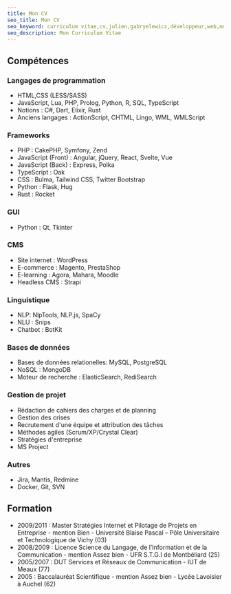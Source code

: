 ```yaml
---
title: Mon CV
seo_title: Mon CV
seo_keyword: curriculum vitae,cv,julien,gabryelewicz,développeur,web,mobile,linguistique
seo_description: Mon Curriculum Vitae
---
```


## Compétences

<div class="mb-4">
    <div class="p-4">
        <h3>Langages de programmation</h3>
        <div class="text-justify">
            <ul>
                <li>HTML,CSS (LESS/SASS)</li>
                <li> JavaScript, Lua, PHP, Prolog, Python, R, SQL, TypeScript</li>
                <li>Notions : C#, Dart, Elixir, Rust</li>
                <li>Anciens langages : ActionScript, CHTML, Lingo, WML, WMLScript</li>
            </ul>
        </div>
    </div>
    <div class="p-4">
        <h3>Frameworks</h3>
        <div class="text-justify">
            <ul>
                <li>PHP : CakePHP, Symfony, Zend</li>
                <li>JavaScript (Front) : Angular, jQuery, React, Svelte, Vue</li>
                <li>JavaScript (Back) : Express, Polka</li>
                <li>TypeScript : Oak</li>
                <li>CSS : Bulma, Tailwind CSS, Twitter Bootstrap</li>
                <li>Python : Flask, Hug</li>
                <li>Rust : Rocket</li>
            </ul>
        </div>
    </div>
    <div class="p-4">
        <h3>GUI</h3>
        <div class="text-justify">
            <ul>
                <li>Python : Qt, Tkinter</li>
            </ul>
        </div>
    </div>
    <div class="p-4">
        <h3>CMS</h3>
        <div class="text-justify">
        <ul>
            <li>Site internet : WordPress</li>
            <li>E-commerce : Magento, PrestaShop</li>
            <li>E-learning : Agora, Mahara, Moodle</li>
            <li>Headless CMS : Strapi</li>
        </ul>
        </div>
    </div>
    <div class="p-4">
        <h3>Linguistique</h3>
        <div class="text-justify">
        <ul>
            <li>NLP: NlpTools, NLP.js, SpaCy</li>
            <li>NLU : Snips</li>
            <li>Chatbot : BotKit</li>
        </ul>
        </div>
    </div>
    <div class="p-4">
        <h3>Bases de données</h3>
        <div class="text-justify">
        <ul>
            <li>Bases de données relationelles: MySQL, PostgreSQL</li>
            <li>NoSQL : MongoDB</li>
            <li>Moteur de recherche : ElasticSearch, RediSearch</li>
        </ul>
        </div>
    </div>
    <div class="p-4">
        <h3>Gestion de projet</h3>
        <div class="text-justify">
        <ul>
            <li>Rédaction de cahiers des charges et de planning</li>
            <li>Gestion des crises</li>
            <li>Recrutement d'une équipe et attribution des tâches</li>
            <li>Méthodes agiles (Scrum/XP/Crystal Clear)</li>
            <li>Stratégies d'entreprise</li>
            <li>MS Project</li>
        </ul>
        </div>
    </div>
    <div class="p-4">
        <h3>Autres</h3>
        <div class="text-justify">
        <ul>
            <li>Jira, Mantis, Redmine</li>
            <li>Docker, Git, SVN</li>
        </ul>
        </div>
    </div>

</div>

## Formation

<div class="mb-4">
    <div class="p-4">
        <div class="text-justify">
            <ul>
                <li>2009/2011 : Master Stratégies Internet et Pilotage de Projets en Entreprise - mention Bien - Université Blaise Pascal – Pôle Universitaire et Technologique de Vichy (03)</li>
                <li>2008/2009 : Licence Science du Langage, de l’Information et de la Communication - mention Assez bien - UFR S.T.G.I de Montbéliard (25)</li>
                <li>2005/2007 : DUT Services et Réseaux de Communication - IUT de Meaux (77)</li>
                <li>2005 : Baccalauréat Scientifique - mention Assez bien - Lycée Lavoisier à Auchel (62)</li>
            </ul>
        </div>
    </div>
</div>